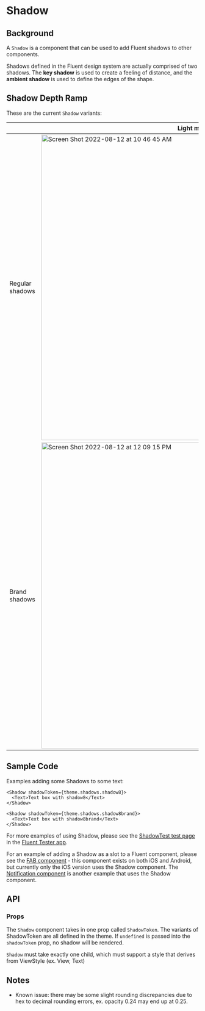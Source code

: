 # Shadow

## Background

A `Shadow` is a component that can be used to add Fluent shadows to other components.

Shadows defined in the Fluent design system are actually comprised of two shadows. The **key shadow** is used to create a feeling of distance, and the **ambient shadow** is used to define the edges of the shape.

## Shadow Depth Ramp

These are the current `Shadow` variants:

|                 | Light mode                                                                                                                                                                | Dark mode                                                                                                                                                                 |
| --------------- | ------------------------------------------------------------------------------------------------------------------------------------------------------------------------- | ------------------------------------------------------------------------------------------------------------------------------------------------------------------------- |
| Regular shadows | <img width="801" alt="Screen Shot 2022-08-12 at 10 46 45 AM" src="https://user-images.githubusercontent.com/78454019/184426272-fe23d23f-3c60-4811-82d8-16ae8dc501d9.png"> | <img width="788" alt="Screen Shot 2022-08-12 at 12 08 56 PM" src="https://user-images.githubusercontent.com/78454019/184427236-0b93d797-fdde-4367-9caa-751bcf335eea.png"> |
| Brand shadows   | <img width="802" alt="Screen Shot 2022-08-12 at 12 09 15 PM" src="https://user-images.githubusercontent.com/78454019/184427300-06dacedc-5f39-4dc1-b07b-536186115d2e.png"> | <img width="789" alt="Screen Shot 2022-08-12 at 12 09 03 PM" src="https://user-images.githubusercontent.com/78454019/184427338-c322d223-4719-4593-a550-8360c45aa2e5.png"> |

## Sample Code

Examples adding some Shadows to some text:

```tsx
<Shadow shadowToken={theme.shadows.shadow8}>
  <Text>Text box with shadow8</Text>
</Shadow>
```

```tsx
<Shadow shadowToken={theme.shadows.shadow8brand}>
  <Text>Text box with shadow8brand</Text>
</Shadow>
```

For more examples of using Shadow, please see the [ShadowTest test page](https://github.com/microsoft/fluentui-react-native/tree/main/apps/fluent-tester/src/TestComponents/Shadow) in the [Fluent Tester app](https://github.com/microsoft/fluentui-react-native/blob/main/apps/fluent-tester/README.md).

For an example of adding a Shadow as a slot to a Fluent component, please see the [FAB component](https://github.com/microsoft/fluentui-react-native/tree/main/packages/components/Button/src/FAB) - this component exists on both iOS and Android, but currently only the iOS version uses the Shadow component. The [Notification component](https://github.com/microsoft/fluentui-react-native/tree/main/packages/components/Notification) is another example that uses the Shadow component.

## API

### Props

The `Shadow` component takes in one prop called `ShadowToken`. The variants of ShadowToken are all defined in the theme.
If `undefined` is passed into the `shadowToken` prop, no shadow will be rendered.

`Shadow` must take exactly one child, which must support a style that derives from ViewStyle (ex. View, Text)

## Notes

- Known issue: there may be some slight rounding discrepancies due to hex to decimal rounding errors, ex. opacity 0.24 may end up at 0.25.
